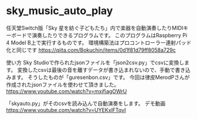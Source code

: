 # sky_music_auto_play
任天堂Switch版「Sky 星を紡ぐ子どもたち」内で楽器を自動演奏したりMIDIキーボードで演奏したりできるプログラムです。
このプログラムはRaspberry Pi 4 Model B上で実行するものです。
環境構築法はプロコントローラー連射パッド化と同じです
https://qiita.com/Bokuchin/items/0d1f81d79ff8058a729c

使い方
Sky Studioで作られたjsonファイルを「json2csv.py」でcsvに変換します。
変換したcsvは最後の音を離すデータが書き込まれないので、手動で書き込みます。
そうしたものが「guresenbon.csv」です。
今回は律皮MerodPさんが作成されたjsonファイルを使わせて頂きました。
https://www.youtube.com/watch?v=mxjfiagOWrU

「skyauto.py」がそのcsvを読み込んで自動演奏をします。
デモ動画
https://www.youtube.com/watch?v=UYEKxlFTqvI

